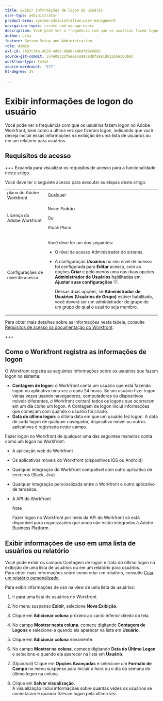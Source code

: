 ```yaml
---
title: Exibir informações de logon do usuário
user-type: administrator
product-area: system-administration;user-management
navigation-topic: create-and-manage-users
description: Você pode ver a frequência com que os usuários fazem logon no Workfront, bem como a última vez que fizeram logon, indicando que você deseja incluir essas informações na exibição de uma lista de usuários ou em um relatório para usuários.
author: Lisa
feature: System Setup and Administration
role: Admin
exl-id: 7b37c34a-d628-4d9b-9688-e4b9f89c666b
source-git-commit: 554e08c22f6ee142a9ced8fa991d0126b6360b0c
workflow-type: tm+mt
source-wordcount: '577'
ht-degree: 1%

---
```


# Exibir informações de logon do usuário

Você pode ver a frequência com que os usuários fazem logon no Adobe Workfront, bem como a última vez que fizeram logon, indicando que você deseja incluir essas informações na exibição de uma lista de usuários ou em um relatório para usuários.

## Requisitos de acesso

+++ Expanda para visualizar os requisitos de acesso para a funcionalidade neste artigo.

Você deve ter o seguinte acesso para executar as etapas deste artigo:

<table style="table-layout:auto"> 
 <col> 
 <col> 
 <tbody> 
  <tr> 
   <td role="rowheader">plano do Adobe Workfront</td> 
   <td>Qualquer</td> 
  </tr> 
  <tr> 
   <td role="rowheader">Licença do Adobe Workfront</td> 
   <td><p>Novo: Padrão</p><p>Ou</p><p>Atual: Plano</p></td> 
  </tr> 
  <tr> 
   <td role="rowheader">Configurações de nível de acesso</td> 
   <td> <p>Você deve ter um dos seguintes:</p> 
    <ul> 
     <li> <p>O nível de acesso Administrador do sistema. </li> 
     <li> <p>A configuração <b>Usuários</b> no seu nível de acesso foi configurada para <b>Editar</b> acesso, com as opções <b>Criar</b> e pelo menos uma das duas opções <b>Administrador de Usuários</b> habilitadas em <b>Ajustar suas configurações</b> <img src="assets/gear-icon-in-access-levels.png">. </p> <p>Dessas duas opções, se <b>Administrador de Usuários (Usuários de Grupo)</b> estiver habilitado, você deverá ser um administrador de grupo de um grupo do qual o usuário seja membro.</p> </li> 
    </ul> </td> 
  </tr> 
 </tbody> 
</table>

Para obter mais detalhes sobre as informações nesta tabela, consulte [Requisitos de acesso na documentação do Workfront](/help/quicksilver/administration-and-setup/add-users/access-levels-and-object-permissions/access-level-requirements-in-documentation.md).

+++

## Como o Workfront registra as informações de logon

O Workfront registra as seguintes informações sobre os usuários que fazem logon no sistema:

* **Contagem de logon**: o Workfront conta um usuário que está fazendo logon no aplicativo uma vez a cada 24 horas. Se um usuário fizer logon várias vezes usando navegadores, computadores ou dispositivos móveis diferentes, o Workfront contará todos os logons que ocorreram em um dia como um logon. A Contagem de logon inclui informações que começam com quando o usuário foi criado.
* **Data do último logon**: a última data em que um usuário fez logon. A data de cada logon de qualquer navegador, dispositivo móvel ou outros aplicativos é registrada neste campo.

Fazer logon no Workfront de qualquer uma das seguintes maneiras conta como um logon no Workfront:

* A aplicação web do Workfront
* Os aplicativos móveis do Workfront (dispositivos iOS ou Android)
* Qualquer integração do Workfront compatível com outro aplicativo de terceiros (Slack, Jira)
* Qualquer integração personalizada entre o Workfront e outro aplicativo de terceiros.
* A API do Workfront

  >[!NOTE]
  >
  >Fazer logon no Workfront por meio da API do Workfront só está disponível para organizações que ainda não estão integradas à Adobe Business Platform.

## Exibir informações de uso em uma lista de usuários ou relatório

Você pode exibir os campos Contagem de logon e Data do último logon na exibição de uma lista de usuários ou em um relatório para usuários.\
Para obter mais informações sobre como criar um relatório, consulte [Criar um relatório personalizado](../../../reports-and-dashboards/reports/creating-and-managing-reports/create-custom-report.md).

Para exibir informações de uso na view de uma lista de usuários:

1. Ir para uma lista de usuários no Workfront.
1. No menu suspenso **Exibir**, selecione **Nova Exibição**.

1. Clique em **Adicionar coluna** próximo ao canto inferior direito da tela.
1. No campo **Mostrar nesta coluna**, comece digitando **Contagem de Logons** e selecione-a quando ela aparecer na lista em **Usuário**.

1. Clique em **Adicionar coluna** novamente.
1. No campo **Mostrar na coluna**, comece digitando **Data do Último Logon** e selecione-a quando ela aparecer na lista em **Usuário**.

1. (Opcional) Clique em **Opções Avançadas** e selecione um **Formato de Campo** no menu suspenso para incluir a hora ou o dia da semana do último logon na coluna.

1. Clique em **Salvar visualização**.\
   A visualização inclui informações sobre quantas vezes os usuários se conectaram e quando fizeram logon pela última vez.
